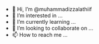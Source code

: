 - 👋 Hi, I’m @muhammadizzalathiif
- 👀 I’m interested in ...
- 🌱 I’m currently learning ...
- 💞️ I’m looking to collaborate on ...
- 📫 How to reach me ...

<!---
muhammadizzalathiif/muhammadizzalathiif is a ✨ special ✨ repository because its `README.md` (this file) appears on your GitHub profile.
You can click the Preview link to take a look at your changes.
--->
